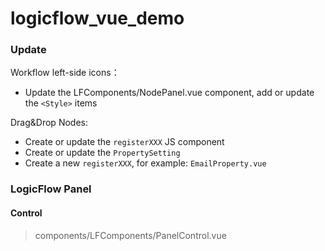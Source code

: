 # logicflow_vue_demo

### Update

Workflow left-side icons：

- Update the LFComponents/NodePanel.vue component, add or update the `<Style>` items

Drag&Drop Nodes:

- Create or update the `registerXXX` JS component
- Create or update the `PropertySetting`
- Create a new `registerXXX`, for example: `EmailProperty.vue`

### LogicFlow Panel

#### Control

> components/LFComponents/PanelControl.vue
> 
